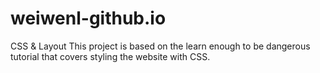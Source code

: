 # weiwenl-github.io
CSS &amp; Layout
This project is based on the learn enough to be dangerous tutorial that covers styling the website with CSS.
